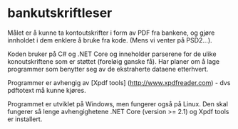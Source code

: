 # bankutskriftleser
Målet er å kunne ta kontoutskrifter i form av PDF fra bankene, og gjøre innholdet i dem enklere å bruke fra kode. (Mens vi venter på PSD2...).

Koden bruker på C# og .NET Core og inneholder parserene for de ulike konoutskriftene som er støttet (foreløig ganske få). Har planer om å 
lage programmer som benytter seg av de ekstraherte dataene etterhvert.

Programmer er avhengig av [Xpdf tools] (http://www.xpdfreader.com) - dvs pdftotext må kunne kjøres.

Programmet er utviklet på Windows, men fungerer også på Linux. Den skal fungerer så lenge avhengighetene
.NET Core (version >= 2.1) og Xpdf tools er installert.
